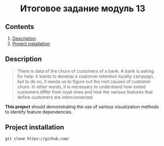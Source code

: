 # <center> Итoговое задание модуль 13</center>

## Contents
1. [Description](#description)
2. [Project installation](#project-installetion)


## Description

> There is data of the churn of customers of a bank. A bank is asking for help: it wants to develop a customer retention loyalty campaign, but to do so, it needs us to figure out the root causes of customer churn. In other words, it is necessary to understand how exited customers differ from loyal ones and how the various features that define customers are interconnected.

**This project** should demonstrating the use of various visualization methods to identify feature dependencies.


## Project installation

```
git clone https://github.com/
```
 
